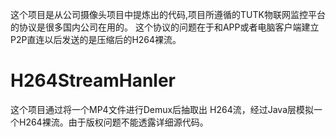 这个项目是从公司摄像头项目中提炼出的代码,项目所遵循的TUTK物联网监控平台的协议是很多国内公司在用的。
这个协议的问题在于和APP或者电脑客户端建立P2P直连以后发送的是压缩后的H264裸流。
 
# H264StreamHanler
  这个项目通过将一个MP4文件进行Demux后抽取出 H264流，经过Java层模拟一个H264裸流。由于版权问题不能透露详细源代码。
  
  
